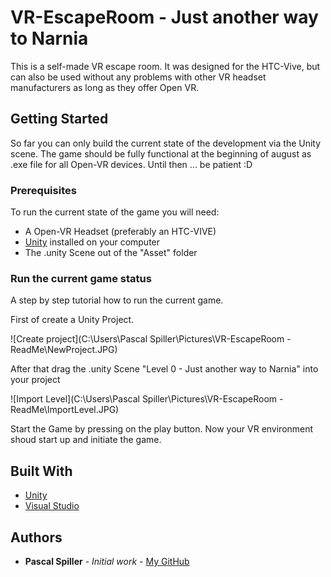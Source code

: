 # VR-EscapeRoom - Just another way to Narnia

This is a self-made VR escape room. It was designed for the HTC-Vive, but can also be used without any problems with other VR headset manufacturers as long as they offer Open VR.



## Getting Started

So far you can only build the current state of the development via the Unity scene. The game should be fully functional at the beginning of august as .exe file for all Open-VR devices. Until then ... be patient :D 



### Prerequisites

To run the current state of the game you will need:

* A Open-VR Headset (preferably an HTC-VIVE)
* [Unity](https://unity3d.com/de/get-unity/download) installed on your computer
* The .unity Scene out of the "Asset" folder



### Run the current game status

A step by step tutorial how to run the current game.

First of create a Unity Project.

![Create project](C:\Users\Pascal Spiller\Pictures\VR-EscapeRoom - ReadMe\NewProject.JPG)



After that drag the .unity Scene "Level 0 - Just another way to Narnia" into your project

![Import Level](C:\Users\Pascal Spiller\Pictures\VR-EscapeRoom - ReadMe\ImportLevel.JPG)



Start the Game by pressing on the play button. Now your VR environment shoud start up and initiate the game.



## Built With

* [Unity](https://unity3d.com/de/get-unity/download)
* [Visual Studio](https://visualstudio.microsoft.com/de/downloads/)



## Authors

* **Pascal Spiller** - *Initial work* - [My GitHub](https://github.com/lol987lol)
